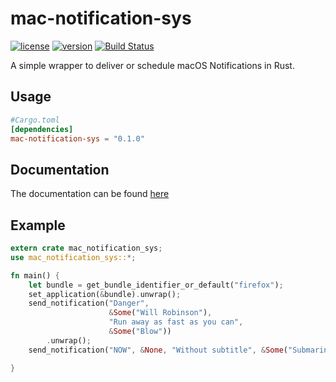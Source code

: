 # mac-notification-sys

[![license](https://img.shields.io/crates/l/mac-notification-sys.svg)](https://crates.io/crates/mac-notification-sys/)
[![version](https://img.shields.io/crates/v/mac-notification-sys.svg)](https://crates.io/crates/mac-notification-sys/)
[![Build Status](https://travis-ci.com/h4llow3En/mac-notification-sys.svg?token=nfC1sQZDhGQq93RfYx3k&branch=master)](https://travis-ci.com/h4llow3En/mac-notification-sys)

A simple wrapper to deliver or schedule macOS Notifications in Rust.

## Usage

```toml
#Cargo.toml
[dependencies]
mac-notification-sys = "0.1.0"
```
## Documentation
The documentation can be found [here](https://h4llow3en.github.io/mac-notification-sys/mac_notification_sys/)

## Example

```rust
extern crate mac_notification_sys;
use mac_notification_sys::*;

fn main() {
    let bundle = get_bundle_identifier_or_default("firefox");
    set_application(&bundle).unwrap();
    send_notification("Danger",
                      &Some("Will Robinson"),
                      "Run away as fast as you can",
                      &Some("Blow"))
        .unwrap();
    send_notification("NOW", &None, "Without subtitle", &Some("Submarine")).unwrap();

}
```
